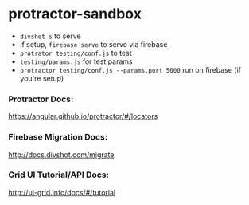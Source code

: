 # protractor-sandbox

- `divshot s` to serve
- if setup, `firebase serve` to serve via firebase
- `protrator testing/conf.js` to test
- `testing/params.js` for test params
- `protractor testing/conf.js --params.port 5000` run on firebase (if you're setup)


### Protractor Docs:
https://angular.github.io/protractor/#/locators


### Firebase Migration Docs:
http://docs.divshot.com/migrate

### Grid UI Tutorial/API Docs:
http://ui-grid.info/docs/#/tutorial

